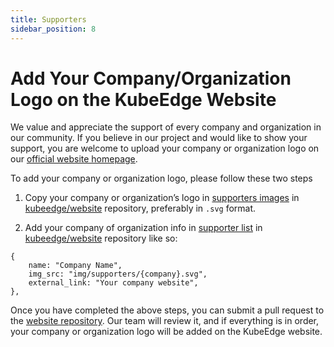 ```yaml
---
title: Supporters
sidebar_position: 8
---
```


# Add Your Company/Organization Logo on the KubeEdge Website

We value and appreciate the support of every company and organization in our community. If you believe in our project and would like to show your support, you are welcome to upload your company or organization logo on our [official website homepage](https://kubeedge.io/#supporters).

To add your company or organization logo, please follow these two steps

1. Copy your company or organization’s logo in [supporters images](https://github.com/kubeedge/website/tree/master/static/img/supporters) in [kubeedge/website](https://github.com/kubeedge/website) repository, preferably in `.svg` format.

2. Add your company of organization info in [supporter list](https://github.com/kubeedge/website/blob/master/src/components/supporters/index.js) in [kubeedge/website](https://github.com/kubeedge/website) repository like so:
```
{
    name: "Company Name",
    img_src: "img/supporters/{company}.svg", 
    external_link: "Your company website",
},
```

Once you have completed the above steps, you can submit a pull request to the [website repository](https://github.com/kubeedge/website). Our team will review it, and if everything is in order, your company or organization logo will be added on the KubeEdge website.